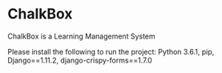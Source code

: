 # ChalkBox
ChalkBox is a Learning Management System


Please install the following to run the project:
Python 3.6.1,
pip,
Django==1.11.2,
django-crispy-forms==1.7.0
